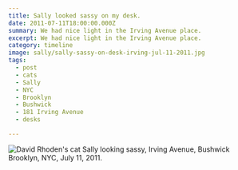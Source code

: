 ```yaml
---
title: Sally looked sassy on my desk.
date: 2011-07-11T18:00:00.000Z
summary: We had nice light in the Irving Avenue place.
excerpt: We had nice light in the Irving Avenue place.
category: timeline
image: sally/sally-sassy-on-desk-irving-jul-11-2011.jpg
tags:
  - post 
  - cats
  - Sally
  - NYC
  - Brooklyn
  - Bushwick
  - 181 Irving Avenue
  - desks

---
```


![David Rhoden's cat Sally looking sassy, Irving Avenue, Bushwick Brooklyn, NYC, July 11, 2011.](/static/img/sally/sally-sassy-on-desk-irving-jul-11-2011.jpg)